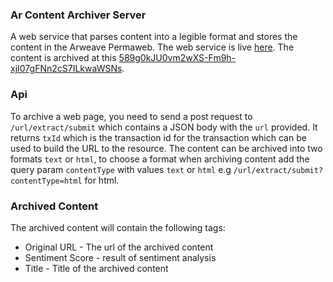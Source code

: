 ### Ar Content Archiver Server

A web service that parses content into a legible format and stores the content in the Arweave Permaweb. The web service is live [here](http://ec2-3-14-14-6.us-east-2.compute.amazonaws.com:5000). The content is archived at this [589g0kJU0vm2wXS-Fm9h-xjI07gFNn2cS7ILkwaWSNs](https://viewblock.io/arweave/address/589g0kJU0vm2wXS-Fm9h-xjI07gFNn2cS7ILkwaWSNs).

### Api
To archive a web page, you need to send a post request to `/url/extract/submit`  which contains a JSON body with the  `url` provided. It returns `txId` which is the transaction id for the transaction which can be used to build the URL to the resource. The content can be archived into two formats `text` or `html`, to choose a format when archiving content add the query param `contentType` with values `text` or `html` e.g `/url/extract/submit?contentType=html` for html.

### Archived Content
The archived content will contain the following tags:
 - Original URL - The url of the archived content
 - Sentiment Score - result of sentiment analysis
 - Title - Title of the archived content